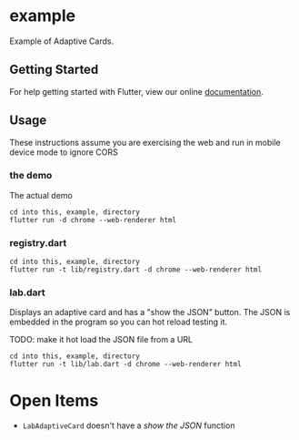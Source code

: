 # example

Example of Adaptive Cards.

## Getting Started

For help getting started with Flutter, view our online
[documentation](https://flutter.io/).


## Usage
These instructions assume you are exercising the web and run in mobile device mode to ignore CORS

### the demo

The actual demo

```
cd into this, example, directory
flutter run -d chrome --web-renderer html
```

### registry.dart

```
cd into this, example, directory
flutter run -t lib/registry.dart -d chrome --web-renderer html
```


### lab.dart
Displays an adaptive card and has a "show the JSON" button.
The JSON is embedded in the program so you can hot reload testing it.

TODO: make it hot load the JSON file from a URL

```
cd into this, example, directory
flutter run -t lib/lab.dart -d chrome --web-renderer html
```

# Open Items

* `LabAdaptiveCard` doesn't have a _show the JSON_ function